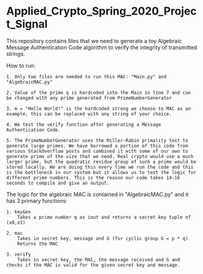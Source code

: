 # Applied_Crypto_Spring_2020_Project_Signal
This repository contains files that we need to generate a toy Algebraic Message Authentication Code algorithm to verify the integrity of transmitted strings. 

How to run: 

    1. Only two files are needed to run this MAC: "Main.py" and "AlgebraicMAC.py"

    2. Value of the prime q is hardcoded into the Main in line 7 and can be changed with any prime generated from PrimeNumberGenerator

    3. m = "Hello World!" is the hardcoded strong we choose to MAC as an example, this can be replaced with any string of your choice.

    4. We test the verify function after generating a Message Authentication Code.  

    5. The PrimeNumberGenerator uses the Miller-Rabin primality test to generate large primes. We have borrowed a portion of this code from various StackOverflow posts and combined it with some of our own to generate prime of the size that we need. Real crypto would use a much larger prime, but the quadratic residue group of such a prime would be stored locally. We are doing this every time we run the code and this is the bottleneck in our system but it allows us to test the logic for different prime numbers. This is the reason our code takes 14-16 seconds to compile and give an output. 


The logic for the algebraic MAC is contained in "AlgebraicMAC.py" and it has 3 primary functions: 

    1. keyGen
        Takes a prime number q as inut and returns a secret key tuple of (x0,x1)

    2. mac
        Takes in secret key, message and G (for cyclic group G = p * q)
        Returns the MAC

    3. verify
        Takes in secret key, the MAC, the message received and G and checks if the MAC is valid for the given secret key and message. 